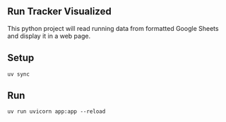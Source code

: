 ## Run Tracker Visualized

This python project will read running data from formatted Google Sheets and display it in a web page.

## Setup

```
uv sync
```

## Run

```
uv run uvicorn app:app --reload
```